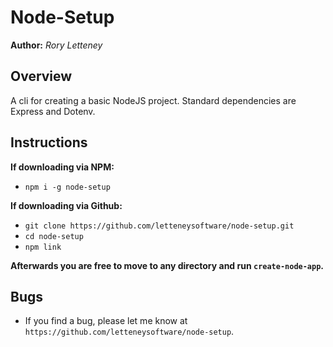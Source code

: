 # Node-Setup

**Author:** _Rory Letteney_

## Overview

A cli for creating a basic NodeJS project. Standard dependencies are Express and Dotenv.

## Instructions

**If downloading via NPM:**

- `npm i -g node-setup`

**If downloading via Github:**

- `git clone https://github.com/letteneysoftware/node-setup.git`
- `cd node-setup`
- `npm link`

**Afterwards you are free to move to any directory and run `create-node-app`.**

## Bugs

- If you find a bug, please let me know at `https://github.com/letteneysoftware/node-setup`.
